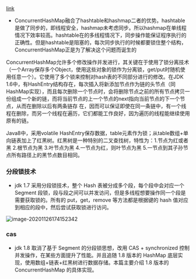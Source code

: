 
[link](https://mp.weixin.qq.com/s/N1PJEmslAqt2My7dy80qOw)
- ConcurrentHashMap融合了hashtable和hashmap二者的优势。hashtable是做了同步的，即线程安全，hashmap未考虑同步。所以hashmap在单线程情况下效率较高。hashtable在的多线程情况下，同步操作能保证程序执行的正确性。但是hashtable是阻塞的，每次同步执行的时候都要锁住整个结构，ConcurrentHashMap正是为了解决这个问题而诞生的

ConcurrentHashMap允许多个修改操作并发进行，其关键在于使用了锁分离技术（一个Array保存多个Object，使用这些对象的锁作为分离锁，get/put时随机使用任意一个）。它使用了多个锁来控制对hash表的不同部分进行的修改。在JDK 1.6中，有HashEntry结构存在，每次插入将新添加节点作为链的头节点（同HashMap实现），而且每次删除一个节点时，会将删除节点之前的所有节点拷贝一份组成一个新的链，而将当前节点的上一个节点的next指向当前节点的下一个节点，从而在删除以后有两条链存 在，因而可以保证即使在同一条链中，有一个线程在删除，而另一个线程在遍历，它们都能工作良好，因为遍历的线程能继续使用原有的链。

Java8中，采用volatile HashEntry保存数据，table元素作为锁；从table数组+单向链表加上了红黑树。红黑树是一种特别的二叉查找树，特性为：1.节点为红或者黑 2.根节点为黑 3.叶节点为黑 4.一节点为红，则叶节点为黑 5.一节点到其子孙节点所有路径上的黑节点数目相同。


### 分段锁技术
- jdk 1.7 采用分段锁技术，整个 Hash 表被分成多个段，每个段中会对应一个 Segment 段锁，段与段之间可以并发访问，但是多线程想要操作同一个段是需要获取锁的。所有的 put，get，remove 等方法都是根据键的 hash 值对应到相应的段中，然后尝试获取锁进行访问。

![image-20201126174152342](https://kingcall.oss-cn-hangzhou.aliyuncs.com/blog/img/2020/11/26/17:41:52-image-20201126174152342.png)

### cas
- jdk 1.8 取消了基于 Segment 的分段锁思想，改用 CAS + synchronized 控制并发操作，在某些方面提升了性能。并且追随 1.8 版本的 HashMap 底层实现，使用数组+链表+红黑树进行数据存储。本篇主要介绍 1.8 版本的 ConcurrentHashMap 的具体实现。



